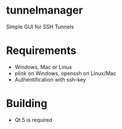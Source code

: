 # tunnelmanager

Simple GUI for SSH Tunnels

# Requirements
* Windows, Mac or Linux
* plink on Windows, openssh on Linux/Mac
* Authentification with ssh-key

# Building

* Qt 5 is required
